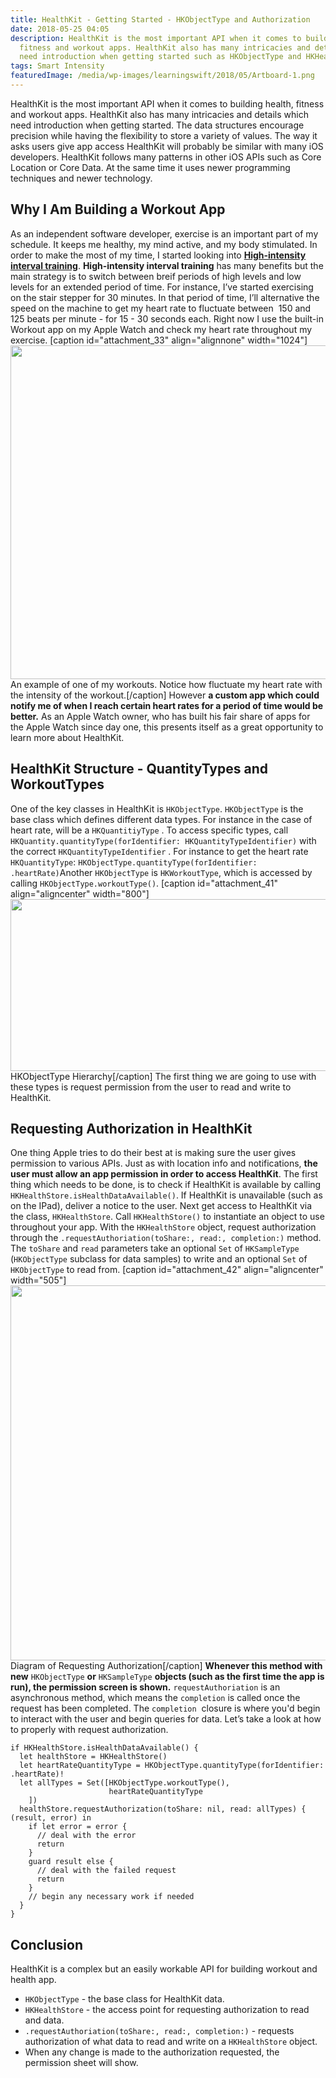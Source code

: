 ```yaml
---
title: HealthKit - Getting Started - HKObjectType and Authorization
date: 2018-05-25 04:05
description: HealthKit is the most important API when it comes to building health,
  fitness and workout apps. HealthKit also has many intricacies and details which
  need introduction when getting started such as HKObjectType and HKHealthStore.
tags: Smart Intensity
featuredImage: /media/wp-images/learningswift/2018/05/Artboard-1.png
---
```

HealthKit is the most important API when it comes to building health,
fitness and workout apps. HealthKit also has many intricacies and
details which need introduction when getting started. The data
structures encourage precision while having the flexibility to store a
variety of values. The way it asks users give app access HealthKit will
probably be similar with many iOS developers. HealthKit follows many
patterns in other iOS APIs such as Core Location or Core Data. At the
same time it uses newer programming techniques and newer technology.

## Why I Am Building a Workout App

As an independent software developer, exercise is an important part of
my schedule. It keeps me healthy, my mind active, and my body
stimulated. In order to make the most of my time, I started looking into
**[High-intensity interval
training](https://en.m.wikipedia.org/wiki/High-intensity_interval_training)**.
**High-intensity interval training** has many benefits but the main
strategy is to switch between breif periods of high levels and low
levels for an extended period of time. For instance, I’ve started
exercising on the stair stepper for 30 minutes. In that period of time,
I’ll alternative the speed on the machine to get my heart rate to
fluctuate between  150 and 125 beats per minute - for 15 - 30 seconds
each. Right now I use the built-in Workout app on my Apple Watch and
check my heart rate throughout my exercise. \[caption
id="attachment\_33" align="alignnone"
width="1024"\]<img src="/media/wp-images/learningswift/2018/05/IMG_208F0706D0D0-1-1024x534.jpeg" class="wp-image-33 size-large" width="1024" height="534" />
An example of one of my workouts. Notice how fluctuate my heart rate
with the intensity of the workout.\[/caption\] However **a custom app
which could notify me of when I reach certain heart rates for a period
of time would be better.** As an Apple Watch owner, who has built his
fair share of apps for the Apple Watch since day one, this presents
itself as a great opportunity to learn more about HealthKit.

## HealthKit Structure - QuantityTypes and WorkoutTypes

One of the key classes in HealthKit is `HKObjectType`. `HKObjectType` is
the base class which defines different data types. For instance in the
case of heart rate, will be a `HKQuantitiyType` . To access specific
types, call
`HKQuantity.quantityType(forIdentifier: HKQuantityTypeIdentifier)` with
the correct `HKQuantityTypeIdentifier` . For instance to get the heart
rate `HKQuantityType`:
`HKObjectType.quantityType(forIdentifier: .heartRate)`Another
`HKObjectType` is `HKWorkoutType`, which is accessed by calling
`HKObjectType.workoutType()`. \[caption id="attachment\_41"
align="aligncenter"
width="800"\]<img src="/media/wp-images/learningswift/2018/05/diagram.png" class="wp-image-41 size-full" width="800" height="275" />
HKObjectType Hierarchy\[/caption\] The first thing we are going to use
with these types is request permission from the user to read and write
to HealthKit.

## Requesting Authorization in HealthKit

One thing Apple tries to do their best at is making sure the user gives
permission to various APIs. Just as with location info and
notifications, **the user must allow an app permission in order to
access HealthKit**. The first thing which needs to be done, is to check
if HealthKit is available by calling
`HKHealthStore.isHealthDataAvailable()`. If HealthKit is unavailable
(such as on the IPad), deliver a notice to the user. Next get access to
HealthKit via the class, `HKHealthStore`. Call `HKHealthStore()` to
instantiate an object to use throughout your app. With the
`HKHealthStore` object, request authorization through the
`.requestAuthoriation(toShare:, read:, completion:)` method. The
`toShare` and `read` parameters take an optional `Set` of `HKSampleType`
(`HKObjectType` subclass for data samples) to write and an optional
`Set` of `HKObjectType` to read from. \[caption id="attachment\_42"
align="aligncenter"
width="505"\]<img src="/media/wp-images/learningswift/2018/05/Artboard-1-253x300.png" class="wp-image-42" width="505" height="600" />
Diagram of Requesting Authorization\[/caption\] **Whenever this method
with new** `HKObjectType` **or** `HKSampleType` **objects (such as the
first time the app is run), the permission screen is shown.**
`requestAuthoriation` is an asynchronous method, which means the
`completion` is called once the request has been completed. The
`completion`  closure is where you'd begin to interact with the user and
begin queries for data. Let’s take a look at how to properly with
request authorization.
```
if HKHealthStore.isHealthDataAvailable() {
  let healthStore = HKHealthStore()
  let heartRateQuantityType = HKObjectType.quantityType(forIdentifier: .heartRate)!
  let allTypes = Set([HKObjectType.workoutType(),
                      heartRateQuantityType
    ])
  healthStore.requestAuthorization(toShare: nil, read: allTypes) { (result, error) in
    if let error = error {
      // deal with the error
      return
    }
    guard result else {
      // deal with the failed request 
      return
    }
    // begin any necessary work if needed
  }
}
```

## Conclusion

HealthKit is a complex but an easily workable API for building workout
and health app.

-   `HKObjectType` - the base class for HealthKit data.
-   `HKHealthStore` - the access point for requesting authorization to
read and data.
-   `.requestAuthoriation(toShare:, read:, completion:)` - requests
authorization of what data to read and write on a `HKHealthStore`
object.
-   When any change is made to the authorization requested, the
permission sheet will show.